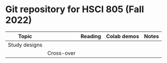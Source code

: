  
# Git repository for HSCI 805 (Fall 2022) 

| Topic |  | Reading | Colab demos |  Notes |
| -- | -- |-- | -- |-- |
|Study designs || | |
|| Cross-over ||
